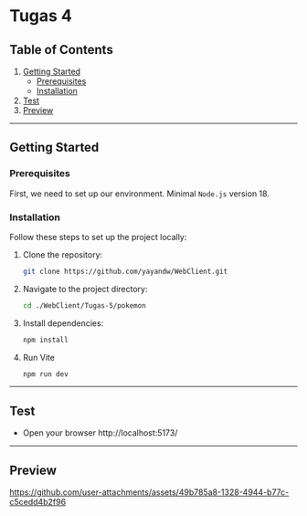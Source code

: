 # Tugas 4

## Table of Contents

1. [Getting Started](#getting-started)
    - [Prerequisites](#prerequisites)
    - [Installation](#installation)
2. [Test](#test)
3. [Preview](#preview)

---

## Getting Started

### Prerequisites
First, we need to set up our environment. Minimal `Node.js` version 18.


### Installation

Follow these steps to set up the project locally:

1. Clone the repository:
   ```bash
   git clone https://github.com/yayandw/WebClient.git
   ```
2. Navigate to the project directory:
   ```bash
   cd ./WebClient/Tugas-5/pokemon
   ```
3. Install dependencies:
   ```bash
   npm install
   ```
4. Run Vite
   ```bash
   npm run dev
   ```

---

## Test
- Open your browser http://localhost:5173/

---

## Preview

https://github.com/user-attachments/assets/49b785a8-1328-4944-b77c-c5cedd4b2f96


